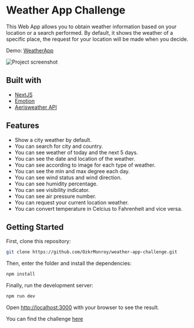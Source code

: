 # Weather App Challenge

This Web App allows you to obtain weather information based on your location or a search performed. By default, it shows the weather of a specific place, the request for your location will be made when you decide.

Demo: [WeatherApp](https://weatherappchallenge.netlify.app/)

![Project screenshot][image]

## Built with

* [NextJS](https://nextjs.org/docs/getting-started)
* [Emotion](https://emotion.sh/docs/introduction)
* [Aerisweather API](https://www.aerisweather.com/support/docs/)

## Features
* Show a city weather by default.
* You can search for city and country.
* You can see weather of today and the next 5 days.
* You can see the date and location of the weather.
* You can see according to image for each type of weather.
* You can see the min and max degree each day.
* You can see wind status and wind direction.
* You can see humidity percentage.
* You can see visibility indicator.
* You can see air pressure number.
* You can request your current location weather.
* You can convert temperature in Celcius to Fahrenheit and vice versa.


## Getting Started

First, clone this repository:

```bash
git clone https://github.com/OzkrMonroy/weather-app-challenge.git
```

Then, enter the folder and install the dependencies:
```bash
npm install
```

Finally, run the development server:

```bash
npm run dev
```

Open [http://localhost:3000](http://localhost:3000) with your browser to see the result.

You can find the challenge [here](https://devchallenges.io/challenges/mM1UIenRhK808W8qmLWv)




[image]: https://firebasestorage.googleapis.com/v0/b/producthunt-647c4.appspot.com/o/AppsScreenShots%2FWeatherApp-min.jpg?alt=media&token=3acc8493-c8b1-466f-8f2c-53b041ebc38a "Project screenshot"

